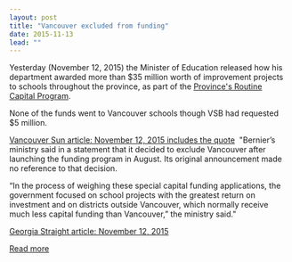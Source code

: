 ```yaml
---
layout: post
title: "Vancouver excluded from funding"
date: 2015-11-13
lead: ""
---
```


Yesterday (November 12, 2015) the Minister of Education released how his department awarded more than $35 million worth of improvement projects to schools throughout the province, as part of the [Province's Routine Capital Program](https://news.gov.bc.ca/releases/2015EDUC0075-001895).

None of the funds went to Vancouver schools though VSB had requested $5 million. 

[Vancouver Sun article: November 12, 2015 includes the quote](http://www.vancouversun.com/touch/story.html?id=11513003)
​
 "Bernier’s ministry said in a statement that it decided to exclude Vancouver after launching the funding program in August. Its original announcement made no reference to that decision.

“In the process of weighing these special capital funding applications, the government focused on school projects with the greatest return on investment and on districts outside Vancouver, which normally receive much less capital funding than Vancouver,” the ministry said."

[Georgia Straight article: November 12, 2015](http://www.straight.com/news/577021/christy-clark-government-stiffs-vancouver-school-district-funding-announcement?utm_source=dlvr.it&utm_medium=twitter)

[Read more](/vancouver-excluded-from-funding)